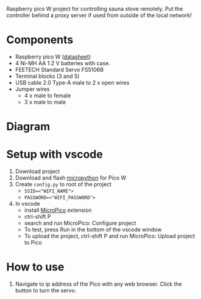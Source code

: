 Raspberry pico W project for controlling sauna stove remotely. Put the controller behind a proxy server if used from outside of the local network!

# Components

- Raspberry pico W ([datasheet](https://datasheets.raspberrypi.com/picow/pico-w-datasheet.pdf))
- 4 Ni-MH AA 1.2 V batteries with case.
- FEETECH Standard Servo FS5106B
- Terminal blocks (3 and 5)
- USB cable 2.0 Type-A male to 2 x open wires
- Jumper wires
    - 4 x male to female
    - 3 x male to male

# Diagram

# Setup with vscode

1. Download project
3. Download and flash [micropython](https://micropython.org/download/RPI_PICO_W/) for Pico W 
4. Create `config.py` to root of the project
    - `SSID=<"WIFI_NAME">`
    - `PASSWORD=<"WIFI_PASSWORD">`
6. In vscode
    - install [MicroPico](https://marketplace.visualstudio.com/items?itemName=paulober.pico-w-go) extension
    - ctrl-shift P
    - search and run MicroPico: Configure project
    - To test, press Run in the bottom of the vscode window
    - To upload the project, ctrl-shift P and run MicroPico: Upload project to Pico

# How to use

1. Navigate to ip address of the Pico with any web browser. Click the button to turn the servo.
